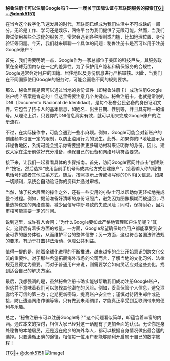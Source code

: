 **秘鲁注册卡可以注册Google吗？——一场关于国际认证与互联网服务的探索[[TG💪+ @donk5151](https://t.me/s/donk5151)]**

在当今这个数字化飞速发展的时代，互联网已经成为我们生活中不可或缺的一部分。无论是工作、学习还是娱乐，网络平台为我们提供了无限可能。然而，当我们尝试使用某些全球化的服务时，常常会遇到各种限制或门槛，比如地理位置、身份验证等问题。今天，我们就来聊聊一个具体的问题：秘鲁注册卡是否可以用于注册Google账户？

首先，我们需要明确一点，Google作为一家总部位于美国的科技巨头，其服务政策在全球范围内存在一定的差异性。为了保护用户隐私和确保服务的合规性，Google通常会对用户的国籍、居住地以及身份信息进行严格审核。因此，当我们在不同国家使用Google的服务时，可能会面临不同的规则要求。

那么，秘鲁居民是否可以通过当地的身份证件（即秘鲁注册卡）成功注册Google账户呢？答案是肯定的！但这里需要注意几个关键点。秘鲁注册卡，也就是常说的DNI（Documento Nacional de Identidad），是每个秘鲁公民必备的身份证明文件。它包含了持卡人的基本信息，如姓名、出生日期、性别等，并且具有唯一的编号。从理论上讲，只要你的DNI信息真实有效，就可以用来完成Google账户的注册流程。

不过，在实际操作中，可能会遇到一些小麻烦。例如，Google可能会对新账户的创建频率设置一定的限制，以防止滥用行为的发生。此外，如果你的IP地址显示为非秘鲁地区，系统可能会提示你需要提供更多辅助材料来证明你的身份。因此，建议大家在注册前做好充分准备，确保自己的设备和网络环境符合要求。

接下来，让我们一起看看具体的步骤指南。首先，访问Google官网并点击“创建账户”按钮。然后选择“使用当前手机号码或其他方式创建账户”，接着输入你的秘鲁电话号码或者其他联系方式。随后，按照提示上传或填写你的DNI相关信息。如果一切顺利，系统会自动验证你的资料并通过审核。

当然，除了技术层面的操作之外，还有一些实用的小贴士可以帮助你更轻松地完成整个过程。例如，提前准备好清晰的身份证照片，避免因为图像模糊而被退回；尽量选择稳定的网络连接，减少因信号中断导致的失败风险；同时，保持耐心，因为审核可能需要一定的时间。

说到这里，或许有人会问：“为什么Google要如此严格地管理账户注册呢？”其实，这背后有着多方面的考量。一方面，Google希望确保每位用户都能享受到安全可靠的服务体验，从而维护平台的整体信誉；另一方面，这也符合各国法律法规的要求，有助于打击非法活动，保障公共利益。

值得一提的是，随着全球化进程的不断推进，越来越多的企业开始意识到跨文化交流的重要性。对于那些希望拓展海外市场的公司而言，了解当地的文化习俗、法律规范显得尤为重要。而对于普通用户来说，则需要学会如何灵活应对这些变化，找到适合自己的解决方案。

最后，我想强调的是，虽然秘鲁注册卡确实能够帮助我们成功注册Google账户，但这并不意味着我们可以忽视其他潜在的风险。例如，妥善保管个人信息，避免泄露给不可信的第三方；定期更新密码，提高账户安全性；谨慎对待陌生邮件或链接，防止遭遇网络诈骗等等。只有做到未雨绸缪，才能真正享受到互联网带来的便利与乐趣。

总之，“秘鲁注册卡可以注册Google吗？”这个问题看似简单，却蕴含着丰富的内涵。通过本文的探讨，相信大家已经对这一话题有了更加全面的认识。无论你是身处秘鲁的本地居民，还是远在他乡的海外华人，都可以根据自身情况做出最合适的选择。只要遵循正确的途径，相信每一位用户都能够顺利开启属于自己的数字旅程！

[[TG💪+ @donk5151](https://t.me/s/donk5151) ![Image](https://i.postimg.cc/rwNCRYN7/Snipaste-2025-04-30-17-27-05.png)]